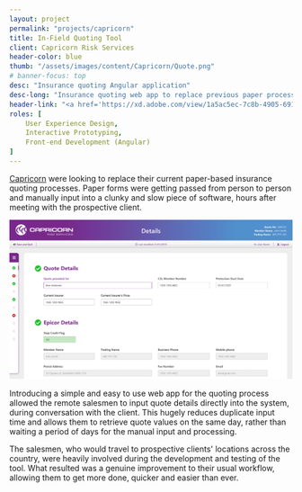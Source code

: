 ```yaml
---
layout: project
permalink: "projects/capricorn"
title: In-Field Quoting Tool
client: Capricorn Risk Services
header-color: blue
thumb: "/assets/images/content/Capricorn/Quote.png"
# banner-focus: top
desc: "Insurance quoting Angular application"
desc-long: "Insurance quoting web app to replace previous paper processes. Built to work in remote and low-coverage rural areas across Australia and New Zealand."
header-link: "<a href='https://xd.adobe.com/view/1a5ac5ec-7c8b-4905-6913-2ebb41195840-6c6b/' title='Try the prototype' target='_blank' class='button solid-white-blue'>Try the Prototype</a>"
roles: [
    User Experience Design,
    Interactive Prototyping,
    Front-end Development (Angular)
]
---
```


<a class="link link-blue" href="https://www.capricornrisk.com/" title="Visit Capricorn Risk Services Website">Capricorn</a> were looking to replace their current paper-based insurance quoting processes. Paper forms were getting passed from person to person and manually input into a clunky and slow piece of software, hours after meeting with the prospective client.

<img alt="Final mockup" src="/assets/images/content/Capricorn/Quote.png">

Introducing a simple and easy to use web app for the quoting process allowed the remote salesmen to input quote details directly into the system, during conversation with the client. This hugely reduces duplicate input time and allows them to retrieve quote values on the same day, rather than waiting a period of days for the manual input and processing.

The salesmen, who would travel to prospective clients' locations across the country, were heavily involved during the development and testing of the tool. What resulted was a genuine improvement to their usual workflow, allowing them to get more done, quicker and easier than ever.